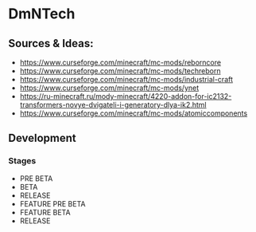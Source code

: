 # DmNTech
## Sources & Ideas:
- https://www.curseforge.com/minecraft/mc-mods/reborncore
- https://www.curseforge.com/minecraft/mc-mods/techreborn
- https://www.curseforge.com/minecraft/mc-mods/industrial-craft
- https://www.curseforge.com/minecraft/mc-mods/ynet
- https://ru-minecraft.ru/mody-minecraft/4220-addon-for-ic2132-transformers-novye-dvigateli-i-generatory-dlya-ik2.html
- https://www.curseforge.com/minecraft/mc-mods/atomiccomponents

## Development
### Stages
- PRE BETA
- BETA
- RELEASE
- FEATURE PRE BETA
- FEATURE BETA
- RELEASE
